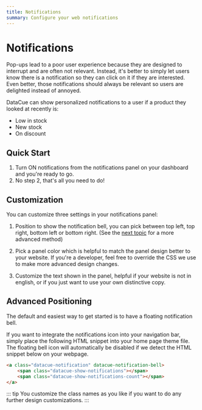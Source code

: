 ```yaml
---
title: Notifications
summary: Configure your web notifications
---
```


# Notifications

Pop-ups lead to a poor user experience because they are designed to interrupt and are often not relevant. Instead, it's better to simply let users know there is a notification so they can click on it if they are interested. Even better, those notifications should always be relevant so users are delighted instead of annoyed.

DataCue can show personalized notifications to a user if a product they looked at recently is:

- Low in stock
- New stock
- On discount

## Quick Start

1. Turn ON notifications from the notifications panel on your dashboard and you're ready to go.
2. No step 2, that's all you need to do!

## Customization

You can customize three settings in your notifications panel:

1. Position to show the notification bell, you can pick between top left, top right, bottom left or bottom right. (See the [next topic](#advanced-positioning) for a more advanced method)

2. Pick a panel color which is helpful to match the panel design better to your website. If you're a developer, feel free to override the CSS we use to make more advanced design changes.

3. Customize the text shown in the panel, helpful if your website is not in english, or if you just want to use your own distinctive copy.

## Advanced Positioning

The default and easiest way to get started is to have a floating notification bell. 

If you want to integrate the notifications icon into your navigation bar, simply place the following HTML snippet into your home page theme file. The floating bell icon will automatically be disabled if we detect the HTML snippet below on your webpage.

``` html
<a class="datacue-notification" datacue-notification-bell>
    <span class="datacue-show-notifications"></span>
    <span class="datacue-show-notifications-count"></span>
</a>
```

::: tip
You customize the class names as you like if you want to do any further design customizations.
:::